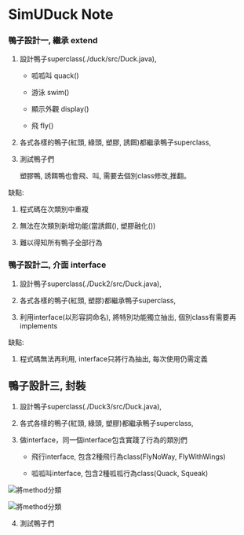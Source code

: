 # SimUDuck Note

### 鴨子設計一, 繼承 extend

1. 設計鴨子superclass(./duck/src/Duck.java), 
	
	- 呱呱叫 quack()

	- 游泳 swim()

	- 顯示外觀 display()

	- 飛 fly()

2. 各式各樣的鴨子(紅頭, 綠頭, 塑膠, 誘餌)都繼承鴨子superclass,

3. 測試鴨子們

	塑膠鴨, 誘餌鴨也會飛、叫, 需要去個別class修改,推翻。

缺點: 

1. 程式碼在次類別中重複

2. 無法在次類別新增功能(當誘餌(), 塑膠融化())

3. 難以得知所有鴨子全部行為

### 鴨子設計二, 介面 interface

1. 設計鴨子superclass(./Duck2/src/Duck.java), 

2. 各式各樣的鴨子(紅頭, 塑膠)都繼承鴨子superclass,

3. 利用interface(以形容詞命名), 將特別功能獨立抽出, 個別class有需要再implements

缺點: 

1. 程式碼無法再利用, interface只將行為抽出, 每次使用仍需定義

## 鴨子設計三, 封裝

1. 設計鴨子superclass(./Duck3/src/Duck.java),

2. 各式各樣的鴨子(紅頭, 綠頭, 塑膠)都繼承鴨子superclass,

3. 做interface，同一個interface包含實踐了行為的類別們

	- 飛行interface, 包含2種飛行為class(FlyNoWay, FlyWithWings)

	- 呱呱叫interface, 包含2種呱呱行為class(Quack, Squeak)

![將method分類](./img/1)

![將method分類](./img/2)

4. 測試鴨子們
